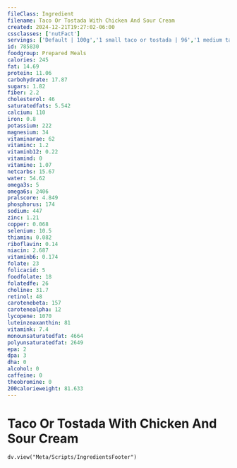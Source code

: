 ```yaml
---
fileClass: Ingredient
filename: Taco Or Tostada With Chicken And Sour Cream
created: 2024-12-21T19:27:02-06:00
cssclasses: ['nutFact']
servings: ['Default | 100g','1 small taco or tostada | 96','1 medium taco or tostada | 117','1 large taco or tostada | 202','1 taco or tostada, ns size | 117','1 cup | 122']
id: 785830
foodgroup: Prepared Meals
calories: 245
fat: 14.69
protein: 11.06
carbohydrate: 17.87
sugars: 1.82
fiber: 2.2
cholesterol: 46
saturatedfats: 5.542
calcium: 110
iron: 0.8
potassium: 222
magnesium: 34
vitaminarae: 62
vitaminc: 1.2
vitaminb12: 0.22
vitamind: 0
vitamine: 1.07
netcarbs: 15.67
water: 54.62
omega3s: 5
omega6s: 2406
pralscore: 4.849
phosphorus: 174
sodium: 447
zinc: 1.21
copper: 0.068
selenium: 10.5
thiamin: 0.082
riboflavin: 0.14
niacin: 2.687
vitaminb6: 0.174
folate: 23
folicacid: 5
foodfolate: 18
folatedfe: 26
choline: 31.7
retinol: 48
carotenebeta: 157
carotenealpha: 12
lycopene: 1070
luteinzeaxanthin: 81
vitamink: 7.4
monounsaturatedfat: 4664
polyunsaturatedfat: 2649
epa: 2
dpa: 3
dha: 0
alcohol: 0
caffeine: 0
theobromine: 0
200calorieweight: 81.633
---
```


# Taco Or Tostada With Chicken And Sour Cream

```dataviewjs
dv.view("Meta/Scripts/IngredientsFooter")
```